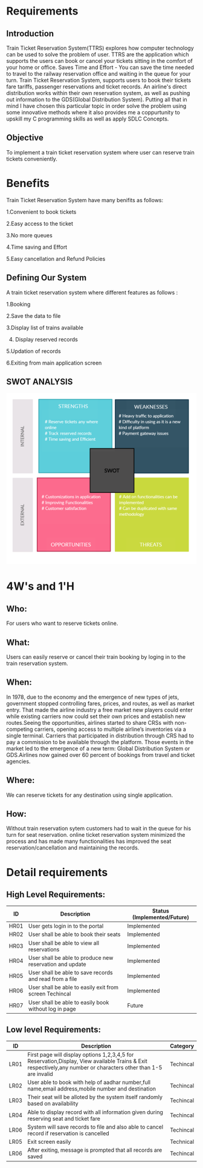 # Requirements
## Introduction
Train Ticket Reservation System(TTRS) explores how computer technology can be used to solve the  problem  of  user. TTRS are the application which supports the users can book or cancel your tickets sitting in the comfort of your home or office. Saves Time and Effort - You can save the time needed to travel to the railway reservation office and waiting in the queue for your turn.
Train Ticket Reservation System, supports users to book their tickets fare tariffs, passenger reservations and ticket records. An airline's direct distribution works within their own reservation system, as well as pushing out information to the GDS(Global Distribution System).
Putting all that in mind I have chosen this particular topic in order solve the problem using some innovative methods where it also provides me a coppurtunity to upskill my C programming skills as well as apply SDLC Concepts.

## Objective
 To implement a train ticket reservation system where user can reserve train tickets conveniently.


# Benefits

Train Ticket Reservation System have many benifits as follows:

1.Convenient to book tickets

2.Easy access to the ticket

3.No more queues

4.Time saving and Effort

5.Easy cancellation and Refund Policies

## Defining Our System
A train ticket reservation system where different features as follows :

1.Booking 

2.Save the data to file

3.Display list of trains available

4. Display reserved records

5.Updation of records

6.Exiting from main application screen



## SWOT ANALYSIS
![SWOT-Sample](https://github.com/manoharbrvara/Stepin_mini_project_LTTS/blob/main/1_Requirements/SWOT.jpg)

# 4W&#39;s and 1&#39;H

## Who:

For users who want to reserve tickets online.

## What:

Users can easily reserve or cancel their train booking by loging in to the train reservation system.

## When:

In 1978, due to the economy and the emergence of new types of jets, government stopped controlling fares, prices, and routes, as well as market entry. That made the airline industry a free market new players could enter while existing carriers now could set their own prices and establish new routes.Seeing the opportunities, airlines started to share CRSs with non-competing carriers, opening access to multiple airline’s inventories via a single terminal. Carriers that participated in distribution through CRS had to pay a commission to be available through the platform. Those events in the market led to the emergence of a new term: Global Distribution System or GDS.Airlines now gained over 60 percent of bookings from travel and ticket agencies.

## Where:

We can reserve tickets for any destination using single application.

## How:

Without train reservation sytem customers had to wait in the queue for his turn for seat reservation. online ticket reservation system minimized the process and has made many functionalities has improved the seat reservation/cancellation and maintaining the records.

# Detail requirements
## High Level Requirements:
|ID | Description | Status (Implemented/Future)|
| - | ----------- | -------------------------- |
|HR01 | User gets login in to the portal | Implemented |
|HR02 | User shall be able to book their seats | Implemented|
|HR03 |	User shall be able to view all reservations | Implemented| 
|HR04 |	User shall be able to produce new reservation and update | Implemented |	
|HR05 |	User shall be able to save records and read from a file | Implemented|
|HR06 |	User shall be able to easily exit from screen	Techincal | Implemented|
|HR07 |	User shall be able to easily book without log in page | Future| 

##  Low level Requirements:

|ID | Description | Category| 
| - | ----------- | -------- |
|LR01 |	First page will display options 1,2,3,4,5 for Reservation,Display, View available Trains & Exit respectively,any number or characters other than 1-5 are invalid | Techincal|
|LR02 |	User able to book with help of aadhar number,full name,email address,mobile number and destination |	Techincal|
|LR03 |	Their seat will be alloted by the system itself randomly based on availability |	Techincal|
|LR04 |	Able to display record with all information given during reserving seat and ticket fare |	Techincal|
|LR06 |	System will save records to file and also able to cancel record if reservation is cancelled |	Techincal|
|LR05 |	Exit screen easily |	Technical|
|LR06 |	After exiting, message is prompted that all records are saved |	Techincal|
